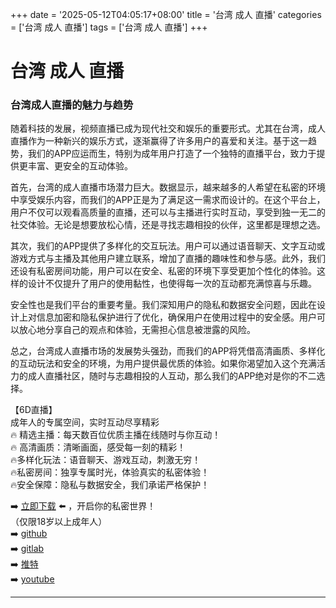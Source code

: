 +++
date = '2025-05-12T04:05:17+08:00'
title = '台湾 成人 直播'
categories = ['台湾 成人 直播']
tags = ['台湾 成人 直播']
+++

# 台湾 成人 直播

### 台湾成人直播的魅力与趋势

随着科技的发展，视频直播已成为现代社交和娱乐的重要形式。尤其在台湾，成人直播作为一种新兴的娱乐方式，逐渐赢得了许多用户的喜爱和关注。基于这一趋势，我们的APP应运而生，特别为成年用户打造了一个独特的直播平台，致力于提供更丰富、更安全的互动体验。

首先，台湾的成人直播市场潜力巨大。数据显示，越来越多的人希望在私密的环境中享受娱乐内容，而我们的APP正是为了满足这一需求而设计的。在这个平台上，用户不仅可以观看高质量的直播，还可以与主播进行实时互动，享受到独一无二的社交体验。无论是想要放松心情，还是寻找志趣相投的伙伴，这里都是理想之选。

其次，我们的APP提供了多样化的交互玩法。用户可以通过语音聊天、文字互动或游戏方式与主播及其他用户建立联系，增加了直播的趣味性和参与感。此外，我们还设有私密房间功能，用户可以在安全、私密的环境下享受更加个性化的体验。这样的设计不仅提升了用户的使用黏性，也使得每一次的互动都充满惊喜与乐趣。

安全性也是我们平台的重要考量。我们深知用户的隐私和数据安全问题，因此在设计上对信息加密和隐私保护进行了优化，确保用户在使用过程中的安全感。用户可以放心地分享自己的观点和体验，无需担心信息被泄露的风险。

总之，台湾成人直播市场的发展势头强劲，而我们的APP将凭借高清画质、多样化的互动玩法和安全的环境，为用户提供最优质的体验。如果你渴望加入这个充满活力的成人直播社区，随时与志趣相投的人互动，那么我们的APP绝对是你的不二选择。

【6D直播】  
成年人的专属空间，实时互动尽享精彩  
🔥 精选主播：每天数百位优质主播在线随时与你互动！  
🔥 高清画质：清晰画面，感受每一刻的精彩！  
🔥多样化玩法：语音聊天、游戏互动，刺激无穷！  
🔥私密房间：独享专属时光，体验真实的私密体验！  
🔥安全保障：隐私与数据安全，我们承诺严格保护！  

➡️ [立即下载](https://down123.s3.ap-east-1.amazonaws.com/index.html?channelCode=blog) ⬅️ ，开启你的私密世界！  
（仅限18岁以上成年人）  
➡️ [github](https://aldult-live.github.io/)  
➡️ [gitlab](https://seo-09598d.gitlab.io/)  
➡️ [推特](https://x.com/wegame33)  
➡️ [youtube](https://www.youtube.com/@6Dlive)  

---

